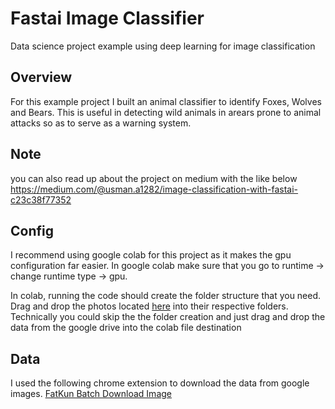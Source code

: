 # Fastai Image Classifier 
Data science project example using deep learning for image classification 

## Overview 
For this example project I built an animal classifier to identify Foxes, Wolves and Bears. This is useful in detecting wild animals in arears prone to animal attacks so as to serve as a warning system.
## Note
you can also read up about the project on medium with the like below
https://medium.com/@usman.a1282/image-classification-with-fastai-c23c38f77352

## Config
I recommend using google colab for this project as it makes the gpu configuration far easier. In google colab make sure that you go to runtime -> change runtime type -> gpu. 

In colab, running the code should create the folder structure that you need. Drag and drop the photos located [here](https://drive.google.com/open?id=12cDnAIntmAYZ2lXXyeOa_GWdU926FYLU) into their respective folders. Technically you could skip the the folder creation and just drag and drop the data from the google drive into the colab file destination

## Data 
I used the following chrome extension to download the data from google images. [FatKun Batch Download Image](https://chrome.google.com/webstore/detail/fatkun-batch-download-ima/nnjjahlikiabnchcpehcpkdeckfgnohf?hl=en)
